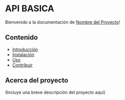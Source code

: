 # API BASICA
Bienvenido a la documentación de [Nombre del Proyecto](https://github.com/tu-usuario/nombre-del-repositorio/wiki)!

## Contenido
- [Introducción](https://github.com/ChemaDvp/ApiBasica/wiki/Introducción)
- [Instalación](https://github.com/ChemaDvp/ApiBasica/wiki/Instalación)
- [Uso](https://github.com/ChemaDvp/ApiBasica/wiki/Uso)
- [Contribuir](https://github.com/ChemaDvp/ApiBasica/wiki/Contribuir)

## Acerca del proyecto
(Incluye una breve descripción del proyecto aquí)

